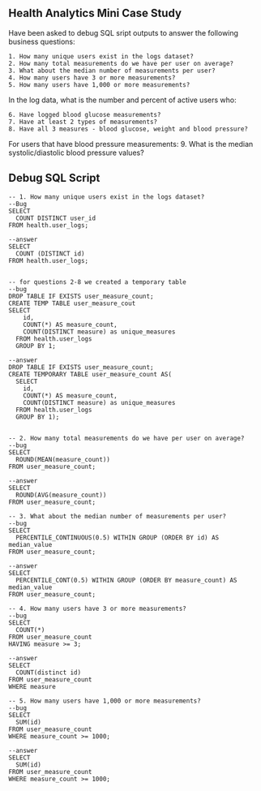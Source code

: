 ## Health Analytics Mini Case Study

Have been asked to debug SQL sript outputs to answer the following business questions:

    1. How many unique users exist in the logs dataset?
    2. How many total measurements do we have per user on average?
    3. What about the median number of measurements per user?
    4. How many users have 3 or more measurements?
    5. How many users have 1,000 or more measurements?

In the log data, what is the number and percent of active users who:

    6. Have logged blood glucose measurements?
    7. Have at least 2 types of measurements?
    8. Have all 3 measures - blood glucose, weight and blood pressure?

For users that have blood pressure measurements:
    9. What is the median systolic/diastolic blood pressure values?

## Debug SQL Script
```
-- 1. How many unique users exist in the logs dataset?
--Bug
SELECT
  COUNT DISTINCT user_id
FROM health.user_logs;

--answer
SELECT 
  COUNT (DISTINCT id)
FROM health.user_logs;
```
```

-- for questions 2-8 we created a temporary table
--bug
DROP TABLE IF EXISTS user_measure_count;
CREATE TEMP TABLE user_measure_cout
SELECT
    id,
    COUNT(*) AS measure_count,
    COUNT(DISTINCT measure) as unique_measures
  FROM health.user_logs
  GROUP BY 1; 

--answer
DROP TABLE IF EXISTS user_measure_count;
CREATE TEMPORARY TABLE user_measure_count AS(
  SELECT 
    id,
    COUNT(*) AS measure_count,
    COUNT(DISTINCT measure) as unique_measures
  FROM health.user_logs
  GROUP BY 1); 
```

```

-- 2. How many total measurements do we have per user on average?
--bug
SELECT
  ROUND(MEAN(measure_count))
FROM user_measure_count;

--answer
SELECT
  ROUND(AVG(measure_count))
FROM user_measure_count;

```
```
-- 3. What about the median number of measurements per user?
--bug
SELECT
  PERCENTILE_CONTINUOUS(0.5) WITHIN GROUP (ORDER BY id) AS median_value
FROM user_measure_count;

--answer
SELECT
  PERCENTILE_CONT(0.5) WITHIN GROUP (ORDER BY measure_count) AS median_value
FROM user_measure_count;
```

```
-- 4. How many users have 3 or more measurements?
--bug
SELECT
  COUNT(*)
FROM user_measure_count
HAVING measure >= 3;

--answer
SELECT
  COUNT(distinct id)
FROM user_measure_count
WHERE measure
```

```
-- 5. How many users have 1,000 or more measurements?
--bug
SELECT
  SUM(id)
FROM user_measure_count
WHERE measure_count >= 1000;

--answer
SELECT
  SUM(id)
FROM user_measure_count
WHERE measure_count >= 1000;
```